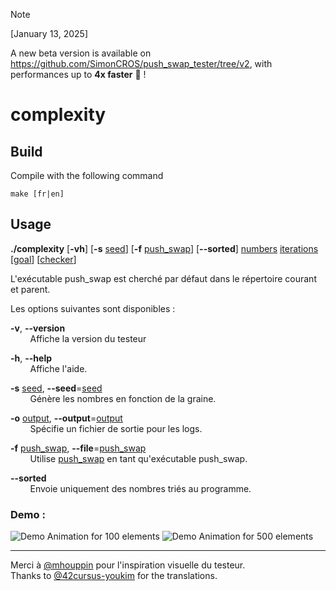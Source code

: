 > [!NOTE]
> [January 13, 2025]
> 
> A new beta version is available on https://github.com/SimonCROS/push_swap_tester/tree/v2, with performances up to **4x faster** 🚀 !

# complexity

## Build

Compile with the following command

`make [fr|en]`

## Usage

**./complexity** \[**-vh**\] \[**-s** <ins>seed</ins>\] \[**-f** <ins>push_swap</ins>\] \[**--sorted**\] <ins>numbers</ins> <ins>iterations</ins> \[<ins>goal</ins>\] \[<ins>checker</ins>\]

L'exécutable push_swap est cherché par défaut dans le répertoire courant et parent.

Les options suivantes sont disponibles :

**-v**, **--version**\
&nbsp;&nbsp;&nbsp;&nbsp;&nbsp;&nbsp;&nbsp;&nbsp;Affiche la version du testeur

**-h**, **--help**\
&nbsp;&nbsp;&nbsp;&nbsp;&nbsp;&nbsp;&nbsp;&nbsp;Affiche l'aide.

**-s** <ins>seed</ins>, **--seed**=<ins>seed</ins>\
&nbsp;&nbsp;&nbsp;&nbsp;&nbsp;&nbsp;&nbsp;&nbsp;Génère les nombres en fonction de la graine.

**-o** <ins>output</ins>, **--output**=<ins>output</ins>\
&nbsp;&nbsp;&nbsp;&nbsp;&nbsp;&nbsp;&nbsp;&nbsp;Spécifie un fichier de sortie pour les logs.

**-f** <ins>push_swap</ins>, **--file**=<ins>push_swap</ins>\
&nbsp;&nbsp;&nbsp;&nbsp;&nbsp;&nbsp;&nbsp;&nbsp;Utilise <ins>push_swap</ins> en tant qu'exécutable push_swap.

**--sorted**\
&nbsp;&nbsp;&nbsp;&nbsp;&nbsp;&nbsp;&nbsp;&nbsp;Envoie uniquement des nombres triés au programme.

### Demo :

![Demo Animation for 100 elements](../assets/v1.6.0-100-100-checker.gif)
![Demo Animation for 500 elements](../assets/v1.6.0-500-100.gif)

---

Merci à [@mhouppin](https://github.com/mhouppin) pour l'inspiration visuelle du testeur.\
Thanks to [@42cursus-youkim](https://github.com/42cursus-youkim) for the translations.
